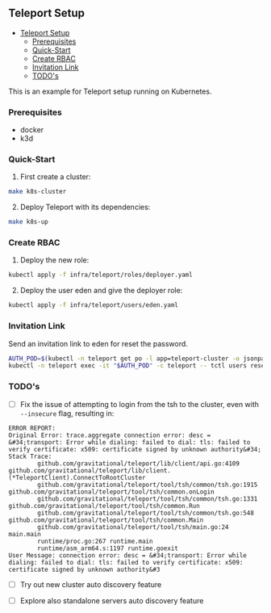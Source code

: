 ## Teleport Setup

- [Teleport Setup](#teleport-setup)
  - [Prerequisites](#prerequisites)
  - [Quick-Start](#quick-start)
  - [Create RBAC](#create-rbac)
  - [Invitation Link](#invitation-link)
  - [TODO's](#todos)

This is an example for Teleport setup running on Kubernetes.

### Prerequisites

- docker
- k3d

### Quick-Start

1. First create a cluster:
```bash
make k8s-cluster
```

2. Deploy Teleport with its dependencies:
```bash
make k8s-up
```

### Create RBAC

1. Deploy the new role:
```bash
kubectl apply -f infra/teleport/roles/deployer.yaml
```

2. Deploy the user eden and give the deployer role:
```bash
kubectl apply -f infra/teleport/users/eden.yaml
```

### Invitation Link

Send an invitation link to eden for reset the password.

```bash
AUTH_POD=$(kubectl -n teleport get po -l app=teleport-cluster -o jsonpath='{.items[0].metadata.name}')
kubectl -n teleport exec -it "$AUTH_POD" -c teleport -- tctl users reset eden --ttl 8h
```

### TODO's

- [ ] Fix the issue of attempting to login from the tsh to the cluster, even with `--insecure` flag, resulting in:
```
ERROR REPORT:
Original Error: trace.aggregate connection error: desc = &#34;transport: Error while dialing: failed to dial: tls: failed to verify certificate: x509: certificate signed by unknown authority&#34;
Stack Trace:
        github.com/gravitational/teleport/lib/client/api.go:4109 github.com/gravitational/teleport/lib/client.(*TeleportClient).ConnectToRootCluster
        github.com/gravitational/teleport/tool/tsh/common/tsh.go:1915 github.com/gravitational/teleport/tool/tsh/common.onLogin
        github.com/gravitational/teleport/tool/tsh/common/tsh.go:1331 github.com/gravitational/teleport/tool/tsh/common.Run
        github.com/gravitational/teleport/tool/tsh/common/tsh.go:548 github.com/gravitational/teleport/tool/tsh/common.Main
        github.com/gravitational/teleport/tool/tsh/main.go:24 main.main
        runtime/proc.go:267 runtime.main
        runtime/asm_arm64.s:1197 runtime.goexit
User Message: connection error: desc = &#34;transport: Error while dialing: failed to dial: tls: failed to verify certificate: x509: certificate signed by unknown authority&#3
```
- [ ] Try out new cluster auto discovery feature
- [ ] Explore also standalone servers auto discovery feature
  